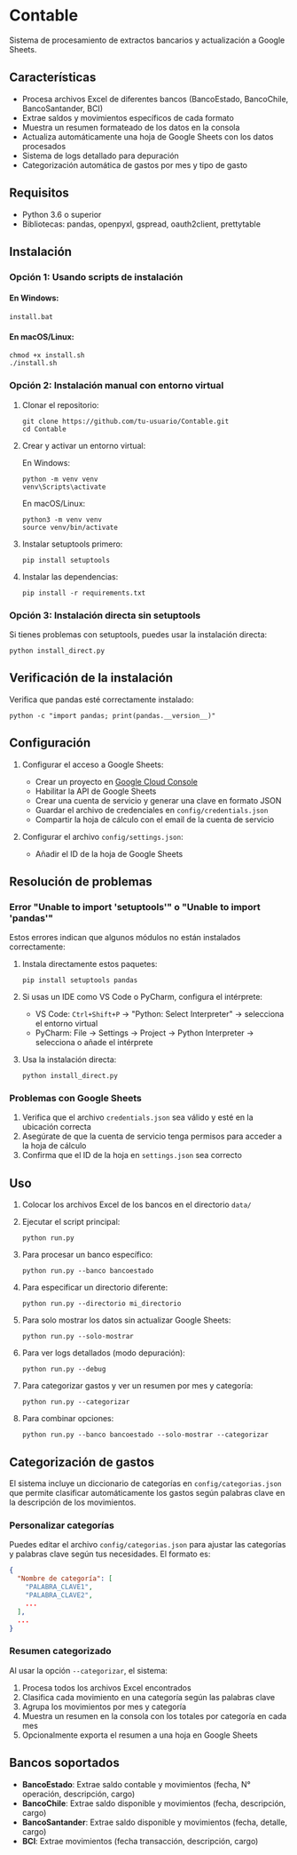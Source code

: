# Contable

Sistema de procesamiento de extractos bancarios y actualización a Google Sheets.

## Características

- Procesa archivos Excel de diferentes bancos (BancoEstado, BancoChile, BancoSantander, BCI)
- Extrae saldos y movimientos específicos de cada formato
- Muestra un resumen formateado de los datos en la consola
- Actualiza automáticamente una hoja de Google Sheets con los datos procesados
- Sistema de logs detallado para depuración
- Categorización automática de gastos por mes y tipo de gasto

## Requisitos

- Python 3.6 o superior
- Bibliotecas: pandas, openpyxl, gspread, oauth2client, prettytable

## Instalación

### Opción 1: Usando scripts de instalación

#### En Windows:
```
install.bat
```

#### En macOS/Linux:
```
chmod +x install.sh
./install.sh
```

### Opción 2: Instalación manual con entorno virtual

1. Clonar el repositorio:
   ```
   git clone https://github.com/tu-usuario/Contable.git
   cd Contable
   ```

2. Crear y activar un entorno virtual:
   
   En Windows:
   ```
   python -m venv venv
   venv\Scripts\activate
   ```
   
   En macOS/Linux:
   ```
   python3 -m venv venv
   source venv/bin/activate
   ```

3. Instalar setuptools primero:
   ```
   pip install setuptools
   ```

4. Instalar las dependencias:
   ```
   pip install -r requirements.txt
   ```

### Opción 3: Instalación directa sin setuptools

Si tienes problemas con setuptools, puedes usar la instalación directa:

```
python install_direct.py
```

## Verificación de la instalación

Verifica que pandas esté correctamente instalado:

```
python -c "import pandas; print(pandas.__version__)"
```

## Configuración

1. Configurar el acceso a Google Sheets:
   - Crear un proyecto en [Google Cloud Console](https://console.cloud.google.com/)
   - Habilitar la API de Google Sheets
   - Crear una cuenta de servicio y generar una clave en formato JSON
   - Guardar el archivo de credenciales en `config/credentials.json`
   - Compartir la hoja de cálculo con el email de la cuenta de servicio

2. Configurar el archivo `config/settings.json`:
   - Añadir el ID de la hoja de Google Sheets

## Resolución de problemas

### Error "Unable to import 'setuptools'" o "Unable to import 'pandas'"

Estos errores indican que algunos módulos no están instalados correctamente:

1. Instala directamente estos paquetes:
   ```
   pip install setuptools pandas
   ```

2. Si usas un IDE como VS Code o PyCharm, configura el intérprete:
   - VS Code: `Ctrl+Shift+P` → "Python: Select Interpreter" → selecciona el entorno virtual
   - PyCharm: File → Settings → Project → Python Interpreter → selecciona o añade el intérprete

3. Usa la instalación directa:
   ```
   python install_direct.py
   ```

### Problemas con Google Sheets

1. Verifica que el archivo `credentials.json` sea válido y esté en la ubicación correcta
2. Asegúrate de que la cuenta de servicio tenga permisos para acceder a la hoja de cálculo
3. Confirma que el ID de la hoja en `settings.json` sea correcto

## Uso

1. Colocar los archivos Excel de los bancos en el directorio `data/`

2. Ejecutar el script principal:
   ```
   python run.py
   ```

3. Para procesar un banco específico:
   ```
   python run.py --banco bancoestado
   ```

4. Para especificar un directorio diferente:
   ```
   python run.py --directorio mi_directorio
   ```

5. Para solo mostrar los datos sin actualizar Google Sheets:
   ```
   python run.py --solo-mostrar
   ```

6. Para ver logs detallados (modo depuración):
   ```
   python run.py --debug
   ```

7. Para categorizar gastos y ver un resumen por mes y categoría:
   ```
   python run.py --categorizar
   ```

8. Para combinar opciones:
   ```
   python run.py --banco bancoestado --solo-mostrar --categorizar
   ```

## Categorización de gastos

El sistema incluye un diccionario de categorías en `config/categorias.json` que permite clasificar automáticamente los gastos según palabras clave en la descripción de los movimientos.

### Personalizar categorías

Puedes editar el archivo `config/categorias.json` para ajustar las categorías y palabras clave según tus necesidades. El formato es:

```json
{
  "Nombre de categoría": [
    "PALABRA_CLAVE1",
    "PALABRA_CLAVE2",
    ...
  ],
  ...
}
```

### Resumen categorizado

Al usar la opción `--categorizar`, el sistema:

1. Procesa todos los archivos Excel encontrados
2. Clasifica cada movimiento en una categoría según las palabras clave
3. Agrupa los movimientos por mes y categoría
4. Muestra un resumen en la consola con los totales por categoría en cada mes
5. Opcionalmente exporta el resumen a una hoja en Google Sheets

## Bancos soportados

- **BancoEstado**: Extrae saldo contable y movimientos (fecha, N° operación, descripción, cargo)
- **BancoChile**: Extrae saldo disponible y movimientos (fecha, descripción, cargo)
- **BancoSantander**: Extrae saldo disponible y movimientos (fecha, detalle, cargo)
- **BCI**: Extrae movimientos (fecha transacción, descripción, cargo)
